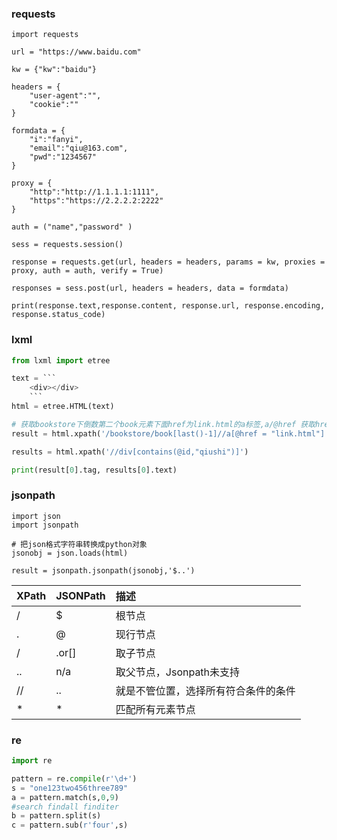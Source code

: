 ### requests
```pthon
import requests

url = "https://www.baidu.com"

kw = {"kw":"baidu"}

headers = {
    "user-agent":"",
    "cookie":""
}

formdata = {
    "i":"fanyi",
    "email":"qiu@163.com",
    "pwd":"1234567" 
}

proxy = {
    "http":"http://1.1.1.1:1111",
    "https":"https://2.2.2.2:2222" 
}

auth = ("name","password" )

sess = requests.session()

response = requests.get(url, headers = headers, params = kw, proxies = proxy, auth = auth, verify = True)

responses = sess.post(url, headers = headers, data = formdata)

print(response.text,response.content, response.url, response.encoding, response.status_code)
```

### lxml
```python
from lxml import etree

text = ```
    <div></div>
    ```
html = etree.HTML(text)

# 获取bookstore下倒数第二个book元素下面href为link.html的a标签,a/@href 获取href属性值
result = html.xpath('/bookstore/book[last()-1]//a[@href = "link.html"]')

results = html.xpath('//div[contains(@id,"qiushi")]')

print(result[0].tag, results[0].text)
```

### jsonpath
```
import json
import jsonpath

# 把json格式字符串转换成python对象
jsonobj = json.loads(html)

result = jsonpath.jsonpath(jsonobj,'$..')
```

XPath	|JSONPath	| 描述
:-      | :-        | :-
/	    |$	        | 根节点
.	    |@	        | 现行节点
/	    |.or[]	    | 取子节点
..	    |n/a	    | 取父节点，Jsonpath未支持
//	    |..	        | 就是不管位置，选择所有符合条件的条件
*	    |*	        | 匹配所有元素节点


### re
```python
import re

pattern = re.compile(r'\d+')
s = "one123two456three789"
a = pattern.match(s,0,9)
#search findall finditer 
b = pattern.split(s)
c = pattern.sub(r'four',s)
```
